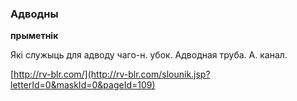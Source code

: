### Адводны
**прыметнік**

Які служыць для адводу чаго-н. убок. Адводная труба. А. канал.

<a rel="author">[http://rv-blr.com/](http://rv-blr.com/slounik.jsp?letterId=0&maskId=0&pageId=109)</a>
